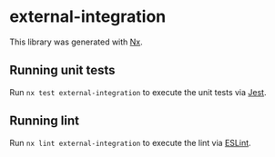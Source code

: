 # external-integration

This library was generated with [Nx](https://nx.dev).

## Running unit tests

Run `nx test external-integration` to execute the unit tests via [Jest](https://jestjs.io).

## Running lint

Run `nx lint external-integration` to execute the lint via [ESLint](https://eslint.org/).
